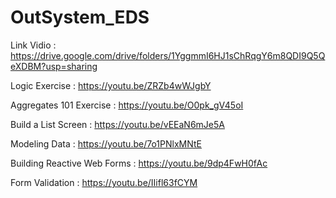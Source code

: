 # OutSystem_EDS

Link Vidio : https://drive.google.com/drive/folders/1YggmmI6HJ1sChRqgY6m8QDI9Q5QeXDBM?usp=sharing

Logic Exercise : https://youtu.be/ZRZb4wWJgbY

Aggregates 101 Exercise : https://youtu.be/O0pk_gV45oI

Build a List Screen : https://youtu.be/vEEaN6mJe5A

Modeling Data : https://youtu.be/7o1PNlxMNtE

Building Reactive Web Forms : https://youtu.be/9dp4FwH0fAc

Form Validation : https://youtu.be/IIifl63fCYM
